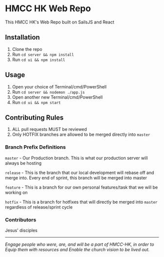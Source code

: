 # HMCC HK Web Repo
This HMCC HK's Web Repo built on SailsJS and React

## Installation
1. Clone the repo
2. Run `cd server && npm install`
3. Run `cd ui && npm install`

## Usage
1. Open your choice of Terminal/cmd/PowerShell
2. Run `cd server && nodemon ./app.js`
3. Open another new Terminal/cmd/PowerShell
4. Run `cd ui && npm start`

## Contributing Rules
1. ALL pull requests MUST be reviewed
2. Only HOTFIX branches are allowed to be merged directly into `master`

### Branch Prefix Definitions
`master` - Our Production branch. This is what our production server will always be hosting

`release` - This is the branch that our local development will rebase off and merge into. Every end of sprint, this branch will be merged into master

`feature` - This is a branch for our own personal features/task that we will be working on

`hotfix` - This is a branch for hotfixes that will directly be merged into `master` regardless of release/sprint cycle

### Contributors
Jesus' disciples

---

*Engage people who were, are, and will be a part of HMCC-HK, in order to Equip them with resources and Enable the church vision to be lived out.*
